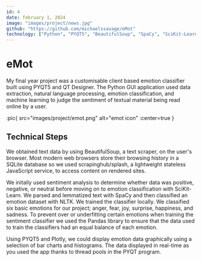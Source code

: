 ```yaml
---
id: 4
date: february 1, 2024
image: "images/project/news.jpg"
github: "https://github.com/michaelssavage/eMot"
technology: ["Python", "PYQT5", "BeautifulSoup", "SpaCy", "SciKit-Learn"]
---
```


# eMot

My final year project was a customisable client based emotion classifier built using PYQT5 and QT Designer. The Python GUI application used data extraction, natural language processing, emotion classification, and machine learning to judge the sentiment of textual material being read online by a user.

:pic{ src="images/project/emot.png" alt="emot icon" :center=true }

## Technical Steps

We obtained text data by using BeautifulSoup, a text scraper, on the user's browser. Most modern web browsers store their browsing history in a SQLite database so we used scrapinghub/splash, a lightweight stateless JavaScript service, to access content on rendered sites.

We initally used sentiment analysis to determine whether data was positive, negative, or neutral before moving on to emotion classification with SciKit-Learn. We parsed and lemmatized text with SpaCy and then classified an emotion dataset with NLTK. We trained the classifier locally. We classified six basic emotions for our project; anger, fear, joy, surprise, happiness, and sadness. To prevent over or underfitting certain emotions when training the sentiment classifier we used the Pandas library to ensure that the data used to train the classifiers had an equal balance of each emotion.

Using PYQT5 and Plotly, we could display emotion data graphically using a selection of bar charts and histograms. The data displayed in real-time as you used the app thanks to thread pools in the PYQT program.
